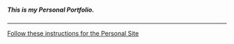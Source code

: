 ##### This is my Personal Portfolio.

-------------------------------------------
[Follow these instructions for the Personal Site](https://github.com/nss-day-cohort-24/ux-personal-site-instructions)

